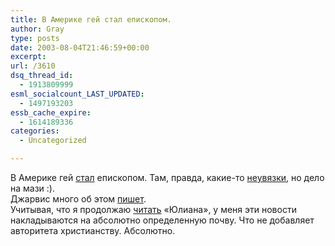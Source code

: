 ```yaml
---
title: В Америке гей стал епископом.
author: Gray
type: posts
date: 2003-08-04T21:46:59+00:00
excerpt:
url: /3610
dsq_thread_id:
  - 1913809999
esml_socialcount_LAST_UPDATED:
  - 1497193203
essb_cache_expire:
  - 1614189336
categories:
  - Uncategorized

---
```








В Америке гей <a href="http://lenta.ru/world/2003/08/04/bishop/" target="_blank">стал</a> епископом. Там, правда, какие-то <a href="http://www.lenta.ru/world/2003/08/05/priest/" target="_blank">неувязки</a>, но дело на мази :).  
Джарвис много об этом <a href="http://www.buzzmachine.com/archives/2003_08.html#004353" target="_blank">пишет</a>.  
Учитывая, что я продолжаю <a href="http://www.searchengines.ru/blog/archives/001475.html" target="_blank">читать</a> &#171;Юлиана&#187;, у меня эти новости накладываются на абсолютно определенную почву. Что не добавляет авторитета христианству. Абсолютно.
